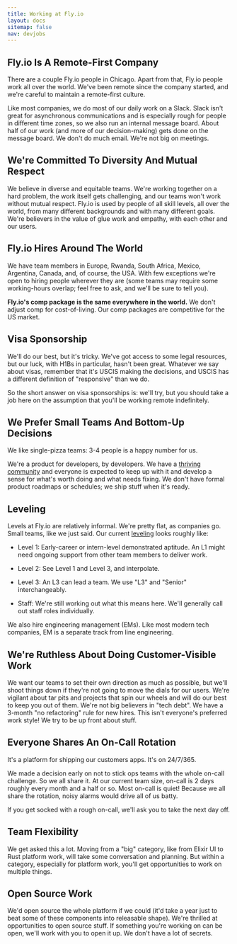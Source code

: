 ```yaml
---
title: Working at Fly.io
layout: docs
sitemap: false
nav: devjobs
---
```


## Fly.io Is A Remote-First Company

There are a couple Fly.io people in Chicago. Apart from that, Fly.io people work all over the world. We&#39;ve been remote since the company started, and we&#39;re careful to maintain a remote-first culture.

Like most companies, we do most of our daily work on a Slack. Slack isn&#39;t great for asynchronous communications and is especially rough for people in different time zones, so we also run an internal message board. About half of our work (and more of our decision-making) gets done on the message board. We don&#39;t do much email. We&#39;re not big on meetings.

## We're Committed To Diversity And Mutual Respect

We believe in diverse and equitable teams. We're working together on a hard problem, the work
itself gets challenging, and our teams won't work without mutual respect. Fly.io is used by people of 
all skill levels, all over the world, from many different backgrounds and with many different goals.
We're believers in the value of glue work and empathy, with each other and our users. 

## Fly.io Hires Around The World

We have team members in Europe, Rwanda, South Africa, Mexico, Argentina, Canada, and, of course, the USA. With few exceptions we&#39;re open to hiring people wherever they are (some teams may require some working-hours overlap; feel free to ask, and we&#39;ll be sure to tell you).

**Fly.io&#39;s comp package is the same everywhere in the world.** We don&#39;t adjust comp for cost-of-living. Our comp packages are competitive for the US market.

## Visa Sponsorship

We'll do our best, but it's tricky. We've got access to some legal resources, but our luck, with H1Bs in particular, hasn't
been great. Whatever we say about visas, remember that it's USCIS making the decisions, and USCIS has a different definition
of "responsive" than we do. 

So the short answer on visa sponsorships is: we'll try, but you should take a job here on the assumption that you'll be working
remote indefinitely.

## We Prefer Small Teams And Bottom-Up Decisions

We like single-pizza teams: 3-4 people is a happy number for us.

We&#39;re a product for developers, by developers. We have a [thriving community](https://community.fly.io) and everyone is expected to keep up with it and develop a sense for what&#39;s worth doing and what needs fixing. We don&#39;t have formal product roadmaps or schedules; we ship stuff when it&#39;s ready.

## Leveling

Levels at Fly.io are relatively informal. We're pretty flat, as companies
go. Small teams, like we just said. Our current [leveling](/docs/hiring/company-levels/) looks
roughly like:

* Level 1: Early-career or intern-level demonstrated aptitude. An L1 might need
  ongoing support from other team members to deliver work.
  
* Level 2: See Level 1 and Level 3, and interpolate.

* Level 3: An L3 can lead a team. We use "L3" and "Senior" interchangeably.

* Staff: We're still working out what this means here. We'll generally
  call out staff roles individually. 
  
We also hire engineering management (EMs). Like most modern tech companies,
EM is a separate track from line engineering.

## We&#39;re Ruthless About Doing Customer-Visible Work

We want our teams to set their own direction as much as possible, but we&#39;ll shoot things down if they&#39;re not going to move the dials for our users. We&#39;re vigilant about tar pits and projects that spin our wheels and will do our best to keep you out of them. We&#39;re not big believers in "tech debt". We have a 3-month "no refactoring" rule for new hires. This isn&#39;t everyone&#39;s preferred work style! We try to be up front about stuff.

## Everyone Shares An On-Call Rotation

It&#39;s a platform for shipping our customers apps. It&#39;s on 24/7/365.

We made a decision early on not to stick ops teams with the whole on-call challenge. So we all share it. At our current team size, on-call is 2 days roughly every month and a half or so. Most on-call is quiet! Because we all share the rotation, noisy alarms would drive all of us batty.

If you get socked with a rough on-call, we&#39;ll ask you to take the next day off.

## Team Flexibility

We get asked this a lot. Moving from a "big" category, like from Elixir UI to Rust platform work, will take some conversation and planning. But within a category, especially for platform work, you&#39;ll get opportunities to work on multiple things.

## Open Source Work

We&#39;d open source the whole platform if we could (it&#39;d take a year just to beat some of these components into releasable shape). We&#39;re thrilled at opportunities to open source stuff. If something you&#39;re working on can be open, we&#39;ll work with you to open it up. We don&#39;t have a lot of secrets.

